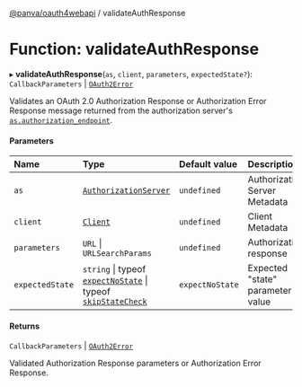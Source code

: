 [@panva/oauth4webapi](../README.md) / validateAuthResponse

# Function: validateAuthResponse

▸ **validateAuthResponse**(`as`, `client`, `parameters`, `expectedState?`): `CallbackParameters` \| [`OAuth2Error`](../interfaces/OAuth2Error.md)

Validates an OAuth 2.0 Authorization Response or Authorization Error Response
message returned from the authorization server's [`as.authorization_endpoint`](../interfaces/AuthorizationServer.md#authorization_endpoint).

#### Parameters

| Name | Type | Default value | Description |
| :------ | :------ | :------ | :------ |
| `as` | [`AuthorizationServer`](../interfaces/AuthorizationServer.md) | `undefined` | Authorization Server Metadata |
| `client` | [`Client`](../interfaces/Client.md) | `undefined` | Client Metadata |
| `parameters` | `URL` \| `URLSearchParams` | `undefined` | Authorization response |
| `expectedState` | `string` \| typeof [`expectNoState`](../variables/expectNoState.md) \| typeof [`skipStateCheck`](../variables/skipStateCheck.md) | `expectNoState` | Expected "state" parameter value |

#### Returns

`CallbackParameters` \| [`OAuth2Error`](../interfaces/OAuth2Error.md)

Validated Authorization Response parameters or Authorization Error Response.
